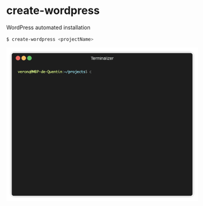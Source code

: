create-wordpress
========================

WordPress automated installation

```sh
$ create-wordpress <projectName>
```

![Demo create-wordpress](https://raw.githubusercontent.com/VeronQ/create-wordpress/develop/doc/demo.gif)
